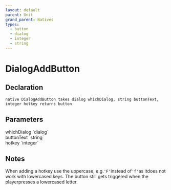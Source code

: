 ```yaml
---
layout: default
parent: Unit
grand_parent: Natives
types:
  - button
  - dialog
  - integer
  - string
---
```


# DialogAddButton

## Declaration

```
native DialogAddButton takes dialog whichDialog, string buttonText, integer hotkey returns button
```

## Parameters
<dl>
  <dt>whichDialog `dialog`</dt>
  <dd></dd>

  <dt>buttonText `string`</dt>
  <dd></dd>

  <dt>hotkey `integer`</dt>
  <dd></dd>
</dl>

## Notes 
When adding a hotkey use the uppercase, e.g.`'F'`instead of`'f'`as itdoes not work with lowercased keys. The button still gets triggered when the playerpresses a lowercased letter.
